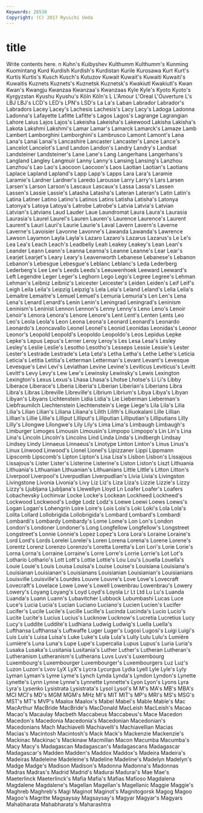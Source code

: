 ```yaml
---
Keywords: 28538 
Copyright: (C) 2017 Ryuichi Ueda
---
```


# title

Write contents here.
n Kuhn's Kuibyshev
Kulthumm Kulthumm's Kunming Kuomintang Kurd Kurdish Kurdish's Kurdistan Kurile Kurosawa
Kurt Kurt's Kurtis Kurtis's Kusch Kusch's Kutuzov Kuwait Kuwait's Kuwaiti
Kuwaiti's Kuwaitis Kuznets Kuznets's Kuznetsk Kuznetsk's Kwakiutl Kwakiutl's Kwan Kwan's
Kwangju Kwanzaa Kwanzaa's Kwanzaas Kyle Kyle's Kyoto Kyoto's Kyrgyzstan Kyushu
Kyushu's Köln Köln's L L'Amour L'Oreal L'Ouverture L's LBJ LBJ's
LCD's LED's LPN's LSD's La La's Laban Labrador Labrador's Labradors
Lacey Lacey's Lachesis Lachesis's Lacy Lacy's Ladoga Ladonna Ladonna's Lafayette
Lafitte Lafitte's Lagos Lagos's Lagrange Lagrangian Lahore Laius Lajos Lajos's
Lakeisha Lakeisha's Lakewood Lakisha Lakisha's Lakota Lakshmi Lakshmi's Lamar Lamar's
Lamarck Lamarck's Lamaze Lamb Lambert Lamborghini Lamborghini's Lambrusco Lamont Lamont's
Lana Lana's Lanai Lanai's Lancashire Lancaster Lancaster's Lance Lance's Lancelot
Lancelot's Land Landon Landon's Landry Landry's Landsat Landsteiner Landsteiner's Lane
Lane's Lang Langerhans Langerhans's Langland Langley Langmuir Lanny Lanny's Lansing
Lansing's Lanzhou Lanzhou's Lao Lao's Laocoon Laocoon's Laos Laotian Laotian's
Laotians Laplace Lapland Lapland's Lapp Lapp's Lapps Lara Lara's Laramie
Laramie's Lardner Lardner's Laredo Larousse Larry Larry's Lars Larsen Larsen's
Larson Larson's Lascaux Lascaux's Lassa Lassa's Lassen Lassen's Lassie Lassie's
Latasha Latasha's Lateran Lateran's Latin Latin's Latina Latiner Latino Latino's
Latinos Latins Latisha Latisha's Latonya Latonya's Latoya Latoya's Latrobe Latrobe's
Latvia Latvia's Latvian Latvian's Latvians Laud Lauder Laue Laundromat Laura
Laura's Laurasia Laurasia's Laurel Laurel's Lauren Lauren's Laurence Laurence's Laurent
Laurent's Lauri Lauri's Laurie Laurie's Laval Lavern Lavern's Laverne Laverne's
Lavoisier Lavonne Lavonne's Lawanda Lawanda's Lawrence Lawson Layamon Layla Layla's
Lazaro Lazaro's Lazarus Lazarus's Le Le's Lea Lea's Leach Leach's
Leadbelly Leah Leakey Leakey's Lean Lean's Leander Leann Leann's Leanna
Leanna's Leanne Leanne's Lear Lear's Learjet Learjet's Leary Leary's Leavenworth
Lebanese Lebanese's Lebanon Lebanon's Lebesgue Lebesgue's Leblanc Leblanc's Leda Lederberg
Lederberg's Lee Lee's Leeds Leeds's Leeuwenhoek Leeward Leeward's Left Legendre
Leger Leger's Leghorn Lego Lego's Legree Legree's Lehman Lehman's Leibniz
Leibniz's Leicester Leicester's Leiden Leiden's Leif Leif's Leigh Leila Leila's
Leipzig Leipzig's Lela Lela's Leland Leland's Lelia Lelia's Lemaitre Lemaitre's
Lemuel Lemuel's Lemuria Lemuria's Len Len's Lena Lena's Lenard Lenard's
Lenin Lenin's Leningrad Leningrad's Leninism Leninism's Leninist Lennon Lennon's Lenny
Lenny's Leno Leno's Lenoir Lenoir's Lenora Lenora's Lenore Lenore's Lent
Lent's Lenten Lents Leo Leo's Leola Leola's Leon Leona Leona's
Leonard Leonard's Leonardo Leonardo's Leoncavallo Leonel Leonel's Leonid Leonidas Leonidas's
Leonor Leonor's Leopold Leopold's Leopoldo Leopoldo's Leos Lepidus Lepke Lepke's
Lepus Lepus's Lerner Leroy Leroy's Les Lesa Lesa's Lesley Lesley's
Leslie Leslie's Lesotho Lesotho's Lesseps Lessie Lessie's Lester Lester's Lestrade
Lestrade's Leta Leta's Letha Letha's Lethe Lethe's Leticia Leticia's Letitia
Letitia's Letterman Letterman's Levant Levant's Levesque Levesque's Levi Levi's Leviathan
Levine Levine's Leviticus Leviticus's Levitt Levitt's Levy Levy's Lew Lew's
Lewinsky Lewinsky's Lewis Lexington Lexington's Lexus Lexus's Lhasa Lhasa's Lhotse
Lhotse's Li Li's Libby Liberace Liberace's Liberia Liberia's Liberian Liberian's
Liberians Libra Libra's Libras Libreville Libreville's Librium Librium's Libya Libya's
Libyan Libyan's Libyans Lichtenstein Lidia Lidia's Lie Lieberman Lieberman's Liebfraumilch
Liechtenstein Liechtenstein's Liege Liege's Lila Lila's Lilia Lilia's Lilian Lilian's
Liliana Liliana's Lilith Lilith's Liliuokalani Lille Lillian Lillian's Lillie Lillie's
Lilliput Lilliput's Lilliputian Lilliputian's Lilliputians Lilly Lilly's Lilongwe Lilongwe's Lily
Lily's Lima Lima's Limbaugh Limbaugh's Limburger Limoges Limousin Limousin's Limpopo
Limpopo's Lin Lin's Lina Lina's Lincoln Lincoln's Lincolns Lind Linda
Linda's Lindbergh Lindsay Lindsey Lindy Linnaeus Linnaeus's Linotype Linton Linton's
Linus Linus's Linux Linwood Linwood's Lionel Lionel's Lipizzaner Lippi Lippmann
Lipscomb Lipscomb's Lipton Lipton's Lisa Lisa's Lisbon Lisbon's Lissajous Lissajous's
Lister Lister's Listerine Listerine's Liston Liston's Liszt Lithuania Lithuania's Lithuanian
Lithuanian's Lithuanians Little Little's Litton Litton's Liverpool Liverpool's Liverpudlian Liverpudlian's
Livia Livia's Livingston Livingstone Livonia Livonia's Livy Liz Liz's Liza
Liza's Lizzie Lizzie's Lizzy Lizzy's Ljubljana Ljubljana's Llewellyn Lloyd Ln
Loafer Loafer's Loafers Lobachevsky Lochinvar Locke Locke's Lockean Lockheed Lockheed's
Lockwood Lockwood's Lodge Lodz Lodz's Loewe Loewi Loews Loews's Logan
Logan's Lohengrin Loire Loire's Lois Lois's Loki Loki's Lola Lola's
Lolita Lollard Lollobrigida Lollobrigida's Lombard Lombard's Lombardi Lombardi's Lombardy Lombardy's
Lome Lome's Lon Lon's London London's Londoner Londoner's Long Longfellow
Longfellow's Longstreet Longstreet's Lonnie Lonnie's Lopez Lopez's Lora Lora's Loraine
Loraine's Lord Lord's Lords Lorelei Lorelei's Loren Lorena Lorena's Lorene
Lorene's Lorentz Lorenz Lorenzo Lorenzo's Loretta Loretta's Lori Lori's Lorie
Lorie's Lorna Lorna's Lorraine Lorraine's Lorre Lorre's Lorrie Lorrie's Lot
Lot's Lothario Lothario's Lott Lott's Lottie Lottie's Lou Lou's Louella
Louella's Louie Louie's Louis Louisa Louisa's Louise Louise's Louisiana Louisiana's
Louisianan Louisianan's Louisianans Louisianian Louisianian's Louisianians Louisville Louisville's Lourdes Louvre
Louvre's Love Love's Lovecraft Lovecraft's Lovelace Lowe Lowe's Lowell Lowenbrau
Lowenbrau's Lowery Lowery's Loyang Loyang's Loyd Loyd's Loyola Lr Lt
Ltd Lu Lu's Luanda Luanda's Luann Luann's Lubavitcher Lubbock Lubumbashi
Lucas Luce Luce's Lucia Lucia's Lucian Luciano Luciano's Lucien Lucien's
Lucifer Lucifer's Lucile Lucile's Lucille Lucille's Lucinda Lucinda's Lucio Lucio's
Lucite Lucite's Lucius Lucius's Lucknow Lucknow's Lucretia Lucretius Lucy Lucy's
Luddite Luddite's Ludhiana Ludwig Ludwig's Luella Luella's Lufthansa Lufthansa's Luftwaffe
Luger Luger's Lugosi Lugosi's Luigi Luigi's Luis Luis's Luisa Luisa's
Luke Luke's Lula Lula's Lully Lulu Lulu's Lumière Lumière's Luna
Luna's Lupe Lupe's Lupercalia Lupus Lupus's Luria Luria's Lusaka Lusaka's
Lusitania Lusitania's Luther Luther's Lutheran Lutheran's Lutheranism Lutheranism's Lutherans Luvs
Luvs's Luxembourg Luxembourg's Luxembourger Luxembourger's Luxembourgers Luz Luz's Luzon Luzon's
Lvov LyX LyX's Lycra Lycurgus Lydia Lyell Lyle Lyle's Lyly
Lyman Lyman's Lyme Lyme's Lynch Lynda Lynda's Lyndon Lyndon's Lynette
Lynette's Lynn Lynne Lynne's Lynnette Lynnette's Lyon Lyon's Lyons Lyra
Lyra's Lysenko Lysistrata Lysistrata's Lysol Lysol's M M's MA's MB's
MBA's MCI MCI's MD's MGM MGM's MHz MI's MIT MIT's
MP's MRI's MS's MSG's MST's MT's MVP's Maalox Maalox's Mabel
Mabel's Mable Mable's Mac MacArthur MacBride MacBride's MacDonald MacLeish MacLeish's
Macao Macao's Macaulay Macbeth Maccabeus Maccabeus's Mace Macedon Macedon's Macedonia
Macedonia's Macedonian Macedonian's Macedonians Mach Machiavelli Machiavelli's Machiavellian Macias Macias's
Macintosh Macintosh's Mack Mack's Mackenzie Mackenzie's Mackinac Mackinac's Mackinaw Macmillan
Macon Macumba Macumba's Macy Macy's Madagascan Madagascan's Madagascans Madagascar Madagascar's
Madden Madden's Maddox Maddox's Madeira Madeira's Madeiras Madeleine Madeleine's Madeline
Madeline's Madelyn Madelyn's Madge Madge's Madison Madison's Madonna Madonna's Madonnas
Madras Madras's Madrid Madrid's Madurai Madurai's Mae Mae's Maeterlinck Maeterlinck's
Mafia Mafia's Mafias Mafioso Magdalena Magdalene Magdalene's Magellan Magellan's Magellanic
Maggie Maggie's Maghreb Maghreb's Magi Maginot Maginot's Magnitogorsk Magog Magoo
Magoo's Magritte Magsaysay Magsaysay's Magyar Magyar's Magyars Mahabharata Mahabharata's Maharashtra

